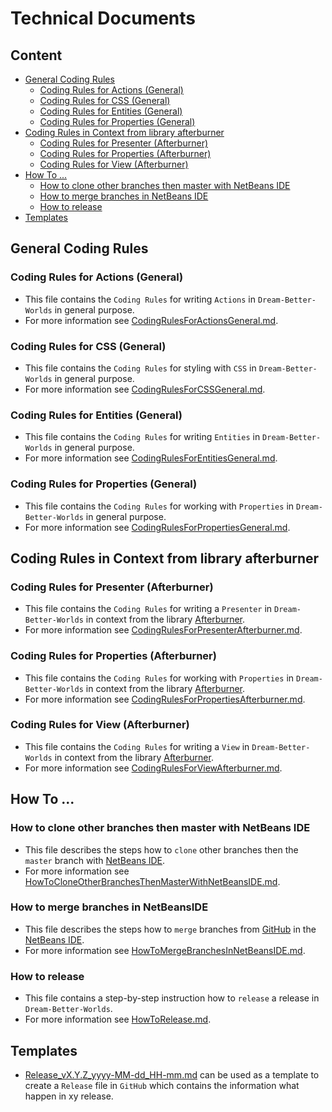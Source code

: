Technical Documents
===



Content
---

* [General Coding Rules](#GeneralCodingRules)
    * [Coding Rules for Actions (General)](#CodingRulesForActionsGeneral)
    * [Coding Rules for CSS (General)](#CodingRulesForCSSGeneral)
    * [Coding Rules for Entities (General)](#CodingRulesForEntitiesGeneral)
    * [Coding Rules for Properties (General)](#CodingRulesForPropertiesGeneral)
* [Coding Rules in Context from library afterburner](#CodingRulesInContextFromLibraryAfterburner)
    * [Coding Rules for Presenter (Afterburner)](#CodingRulesForPresenterAfterburner)
    * [Coding Rules for Properties (Afterburner)](#CodingRulesForPropertiesAfterburner)
    * [Coding Rules for View (Afterburner)](#CodingRulesForViewAfterburner)
* [How To ...](#HowTo)
    * [How to clone other branches then master with NetBeans IDE](#HowToCloneOtherBranchesThenMasterWithNetBeansIDE)
    * [How to merge branches in NetBeans IDE](#HowToMergeBranchesInNetBeansIDE)
    * [How to release](#HowToRelease)
* [Templates](#Templates)



General Coding Rules<a name="GeneralCodingRules" />
---


### Coding Rules for Actions (General)<a name="CodingRulesForActionsGeneral" />
* This file contains the `Coding Rules` for writing `Actions` in
  `Dream-Better-Worlds` in general purpose.
* For more information see [CodingRulesForActionsGeneral.md].


### Coding Rules for CSS (General)<a name="CodingRulesForCSSGeneral" />
* This file contains the `Coding Rules` for styling with `CSS` in
  `Dream-Better-Worlds` in general purpose.
* For more information see [CodingRulesForCSSGeneral.md].


### Coding Rules for Entities (General)<a name="CodingRulesForEntitiesGeneral" />
* This file contains the `Coding Rules` for writing `Entities` in
  `Dream-Better-Worlds` in general purpose.
* For more information see [CodingRulesForEntitiesGeneral.md].


### Coding Rules for Properties (General)<a name="CodingRulesForPropertiesGeneral" />
* This file contains the `Coding Rules` for working with `Properties` in
  `Dream-Better-Worlds` in general purpose.
* For more information see [CodingRulesForPropertiesGeneral.md].



Coding Rules in Context from library afterburner<a name="CodingRulesInContextFromLibraryAfterburner" />
---


### Coding Rules for Presenter (Afterburner)<a name="CodingRulesForPresenterAfterburner" />
* This file contains the `Coding Rules` for writing a `Presenter` in
  `Dream-Better-Worlds` in context from the library [Afterburner].
* For more information see [CodingRulesForPresenterAfterburner.md].


### Coding Rules for Properties (Afterburner)<a name="CodingRulesForPropertiesAfterburner" />
* This file contains the `Coding Rules` for working with `Properties` in
  `Dream-Better-Worlds` in context from the library [Afterburner].
* For more information see [CodingRulesForPropertiesAfterburner.md].


### Coding Rules for View (Afterburner)<a name="CodingRulesForViewAfterburner" />
* This file contains the `Coding Rules` for writing a `View` in
  `Dream-Better-Worlds` in context from the library [Afterburner].
* For more information see [CodingRulesForViewAfterburner.md].



How To ...<a name="HowTo" />
---


### How to clone other branches then master with NetBeans IDE<a name="HowToCloneOtherBranchesThenMasterWithNetBeansIDE" />
* This file describes the steps how to `clone` other branches then the `master` 
  branch with [NetBeans IDE].
* For more information see [HowToCloneOtherBranchesThenMasterWithNetBeansIDE.md].


### How to merge branches in NetBeansIDE<a name="HowToMergeBranchesInNetBeansIDE" />
* This file describes the steps how to `merge` branches from [GitHub] in the 
  [NetBeans IDE].
* For more information see [HowToMergeBranchesInNetBeansIDE.md].


### How to release<a name="HowToRelease" />
* This file contains a step-by-step instruction how to `release` a release
  in `Dream-Better-Worlds`.
* For more information see [HowToRelease.md].



Templates<a name="Templates" />
---

* [Release_vX.Y.Z_yyyy-MM-dd_HH-mm.md] can be used as a template to create a 
  `Release` file in `GitHub` which contains the information what happen in xy 
  release.



[//]: # (Links)
[Afterburner]:http://afterburner.adam-bien.com/

[CodingRulesForActionsGeneral.md]:./../coding-rules/general/CodingRulesForActions.md
[CodingRulesForCSSGeneral.md]:./../coding-rules/general/CodingRulesForCSS.md
[CodingRulesForEntitiesGeneral.md]:./../coding-rules/general/CodingRulesForEntities.md
[CodingRulesForPropertiesGeneral.md]:./../coding-rules/general/CodingRulesForProperties.md

[CodingRulesForPresenterAfterburner.md]:./../coding-rules/afterburner/CodingRulesForPresenter.md
[CodingRulesForPropertiesAfterburner.md]:./../coding-rules/afterburner/CodingRulesForProperties.md
[CodingRulesForViewAfterburner.md]:./../coding-rules/afterburner/CodingRulesForView.md

[GitHub]:https://github.com/
[HowToCloneOtherBranchesThenMasterWithNetBeansIDE.md]:./../howto/HowToCloneOtherBranchesThenMasterWithNetBeansIDE.md
[HowToMergeBranchesInNetBeansIDE.md]:./../howto/HowToMergeBranchesInNetBeansIDE.md
[HowToRelease.md]:./../howto/HowToRelease.md
[NetBeans IDE]:https://netbeans.org/
[Release_vX.Y.Z_yyyy-MM-dd_HH-mm.md]:./../release/Release_vX.Y.Z_yyyy-MM-dd_HH-mm.md
